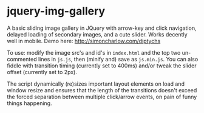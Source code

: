 jquery-img-gallery
==================
A basic sliding image gallery in JQuery with arrow-key and click navigation, delayed loading of secondary images, and a cute slider. Works decently well in mobile. Demo here: http://simoncharlow.com/diptychs

To use: modify the image src's and id's in `index.html` and the top two un-commented lines in `js.js`, then (minify and) save as `js.min.js`. You can also fiddle with transition timing (currently set to 400ms) and/or tweak the slider offset (currently set to 2px). 

The script dynamically (re)sizes important layout elements on load and window resize and ensures that the length of the transitions doesn't exceed the forced separation between multiple click/arrow events, on pain of funny things happening. 
